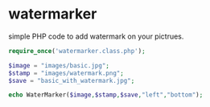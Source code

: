 # watermarker
simple PHP code to add watermark on your pictrues.

```php
require_once('watermarker.class.php');

$image = "images/basic.jpg";
$stamp = "images/watermark.png";
$save = "basic_with_watermark.jpg";

echo WaterMarker($image,$stamp,$save,"left","bottom");

```
